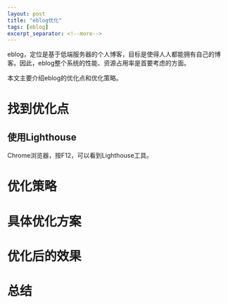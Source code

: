 ```yaml
---
layout: post
title: "eblog优化"
tags: [eblog]
excerpt_separator: <!--more-->
---
```


eblog，定位是基于低端服务器的个人博客，目标是使得人人都能拥有自己的博客。因此，eblog整个系统的性能、资源占用率是首要考虑的方面。

本文主要介绍eblog的优化点和优化策略。

# 找到优化点
## 使用Lighthouse
Chrome浏览器，按F12，可以看到Lighthouse工具。


# 优化策略

# 具体优化方案

# 优化后的效果

# 总结